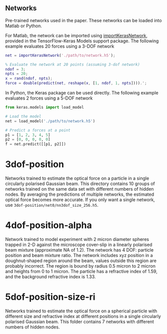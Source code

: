 ## Networks
Pre-trained networks used in the paper.
These networks can be loaded into Matlab or Python.

For Matlab, the network can be imported using 
[importKerasNetwork](https://au.mathworks.com/help/deeplearning/ref/importkerasnetwork.html),
provided in the TensorFlow-Keras Models support package.
The following example evaluates 20 forces using a 3-DOF network
```matlab
net = importKerasNetwork('./path/to/network.h5');

% Evaluate the network at 20 points (assuming 3-dof network)
ndof = 3;
npts = 20;
x = rand(ndof, npts);
force = double(predict(net, reshape(x, [1, ndof, 1, npts]))).';
```

In Python, the Keras package can be used directly.
The following example evaluates 2 forces using a 5-DOF network
```python
from keras.models import load_model

# Load the model
net = load_model('./path/to/network.h5')

# Predict a forces at a point
p1 = [1, 2, 3, 4, 5]
p2 = [0, 0, 0, 0, 0]
f = net.predict([[p1, p2]])
```

# 3dof-position
Networks trained to estimate the optical force on a particle in
a single circularly polarised Gaussian beam.
This directory contains 10 groups of networks trained on the same
data set with different numbers of hidden nodes.
By averaging the predictions of multiple networks, the estimated
optical force becomes more accurate.
If you only want a single network, use `3dof-position/net0/nn3dof_size_256.h5`.

# 4dof-position-alpha
Network trained to model experiment with 2 micron diameter spheres
trapped in 2-D against the microscope cover-slip in a linearly
polarised beam mixture (approximate NA of 1.2).
The network has 4 DOF: particle position and beam mixture ratio.
The network includes xyz position in a doughnut-shaped region around
the beam, values outside this region are probably incorrect.
The region is bound by radius 0.5 micron to 2 micron and
heights from 0 to 1 micron.
The particle has a refractive index of 1.59, and the background
refractive index is 1.33.

# 5dof-position-size-ri
Networks trained to estimate the optical force on a spherical particle
with different size and refractive index at different positions in
a single circularly polarised Gaussian beam.
This folder contains 7 networks with different numbers of hidden nodes.



